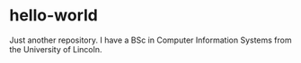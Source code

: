 # hello-world
Just another repository.
I have a BSc in Computer Information Systems from the University of Lincoln.
